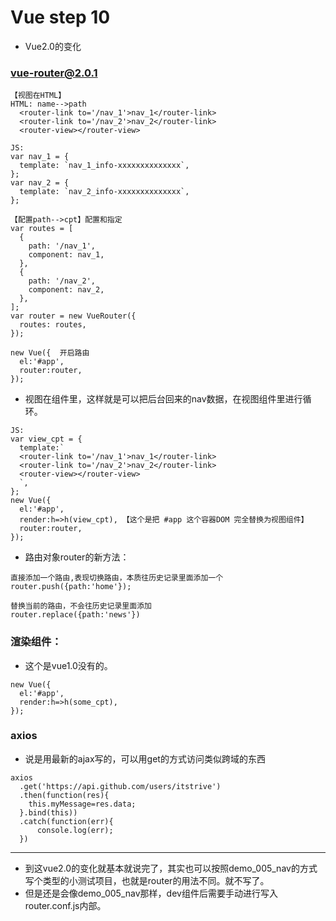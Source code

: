 # Vue step 10

* Vue2.0的变化

### vue-router@2.0.1

```
【视图在HTML】
HTML: name-->path
  <router-link to='/nav_1'>nav_1</router-link>
  <router-link to='/nav_2'>nav_2</router-link>
  <router-view></router-view> 

JS:
var nav_1 = {
  template: `nav_1_info-xxxxxxxxxxxxxx`,
};
var nav_2 = {
  template: `nav_2_info-xxxxxxxxxxxxxx`,
};

【配置path-->cpt】配置和指定
var routes = [
  {
    path: '/nav_1',
    component: nav_1,
  },
  {
    path: '/nav_2',
    component: nav_2,
  },
];
var router = new VueRouter({
  routes: routes,
});

new Vue({  开启路由
  el:'#app',
  router:router,
});

```

* 视图在组件里，这样就是可以把后台回来的nav数据，在视图组件里进行循环。

```
JS:
var view_cpt = {
  template:`
  <router-link to='/nav_1'>nav_1</router-link>
  <router-link to='/nav_2'>nav_2</router-link>
  <router-view></router-view> 
  `,
};
new Vue({
  el:'#app',
  render:h=>h(view_cpt), 【这个是把 #app 这个容器DOM 完全替换为视图组件】
  router:router,
});
```

* 路由对象router的新方法：

```
直接添加一个路由,表现切换路由，本质往历史记录里面添加一个
router.push({path:'home'});  

替换当前的路由，不会往历史记录里面添加
router.replace({path:'news'})
```

### 渲染组件：

* 这个是vue1.0没有的。
```
new Vue({
  el:'#app',
  render:h=>h(some_cpt), 
});
```

### axios

* 说是用最新的ajax写的，可以用get的方式访问类似跨域的东西
```
axios
  .get('https://api.github.com/users/itstrive')
  .then(function(res){
    this.myMessage=res.data;
  }.bind(this))
  .catch(function(err){
      console.log(err);
  })
```

--------------------------------

* 到这vue2.0的变化就基本就说完了，其实也可以按照demo_005_nav的方式写个类型的小测试项目，也就是router的用法不同。就不写了。
* 但是还是会像demo_005_nav那样，dev组件后需要手动进行写入router.conf.js内部。